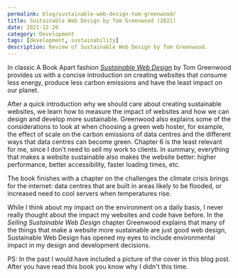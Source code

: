 ```yaml
---
permalink: blog/sustainable-web-design-tom-greenwood/
title: Sustainable Web Design by Tom Greenwood (2021)
date: 2021-12-26
category: Development
tags: [development, sustainability]
description: Review of Sustainable Web Design by Tom Greenwood.
---
```


In classic A Book Apart fashion [_Sustainable Web Design_](https://abookapart.com/products/sustainable-web-design) by Tom Greenwood provides us with a concise introduction on creating websites that consume less energy, produce less carbon emissions and have the least impact on our planet.

After a quick introduction why we should care about creating sustainable websites, we learn how to measure the impact of websites and how we can design and develop more sustainable. Greenwood also explains some of the considerations to look at when choosing a green web hoster, for example, the effect of scale on the carbon emissions of data centres and the different ways that data centres can become green. Chapter 6 is the least relevant for me, since I don't need to sell my work to clients. In summary, everything that makes a website sustainable also makes the website better: higher performance, better accessibility, faster loading times, etc.

The book finishes with a chapter on the challenges the climate crisis brings for the internet: data centres that are built in areas likely to be flooded, or increased need to cool servers when temperatures rise.

While I think about my impact on the environment on a daily basis, I never really thought about the impact my websites and code have before. In the _Selling Sustainable Web Design_ chapter Greenwood explains that many of the things that make a website more sustainable are just good web design, Sustainable Web Design has opened my eyes to include environmental impact in my design and development decisions.

PS: In the past I would have included a picture of the cover in this blog post. After you have read this book you know why I didn't this time.
